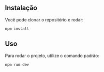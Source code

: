 
## Instalação
Você pode clonar o repositório e rodar:
```bash
npm install
```

## Uso
Para rodar o projeto, utilize o comando padrão:
```bash
npm run dev
```
